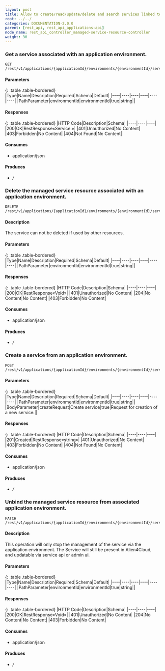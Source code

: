 ```yaml
---
layout: post
title: Allow to create/read/update/delete and search services linked to an application environment.
root: ../../
categories: DOCUMENTATION-2.0.0
parent: [rest_api, rest_api_applications-api]
node_name: rest_api_controller_managed-service-resource-controller
weight: 30
---
```


### Get a service associated with an application environment.
```
GET /rest/v1/applications/{applicationId}/environments/{environmentId}/services
```

#### Parameters

{: .table .table-bordered}
|Type|Name|Description|Required|Schema|Default|
|----|----|----|----|----|----|
|PathParameter|environmentId|environmentId|true|string||


#### Responses

{: .table .table-bordered}
|HTTP Code|Description|Schema|
|----|----|----|
|200|OK|RestResponse«Service.»|
|401|Unauthorized|No Content|
|403|Forbidden|No Content|
|404|Not Found|No Content|


#### Consumes

* application/json

#### Produces

* */*

### Delete the managed service resource associated with an application environment.
```
DELETE /rest/v1/applications/{applicationId}/environments/{environmentId}/services
```

#### Description

The service can not be deleted if used by other resources.

#### Parameters

{: .table .table-bordered}
|Type|Name|Description|Required|Schema|Default|
|----|----|----|----|----|----|
|PathParameter|environmentId|environmentId|true|string||


#### Responses

{: .table .table-bordered}
|HTTP Code|Description|Schema|
|----|----|----|
|200|OK|RestResponse«Void»|
|401|Unauthorized|No Content|
|204|No Content|No Content|
|403|Forbidden|No Content|


#### Consumes

* application/json

#### Produces

* */*

### Create a service from an application environment.
```
POST /rest/v1/applications/{applicationId}/environments/{environmentId}/services
```

#### Parameters

{: .table .table-bordered}
|Type|Name|Description|Required|Schema|Default|
|----|----|----|----|----|----|
|PathParameter|environmentId|environmentId|true|string||
|BodyParameter|createRequest|Create service|true|Request for creation of a new service.||


#### Responses

{: .table .table-bordered}
|HTTP Code|Description|Schema|
|----|----|----|
|201|Created|RestResponse«string»|
|401|Unauthorized|No Content|
|403|Forbidden|No Content|
|404|Not Found|No Content|


#### Consumes

* application/json

#### Produces

* */*

### Unbind the managed service resource from associated application environment.
```
PATCH /rest/v1/applications/{applicationId}/environments/{environmentId}/services
```

#### Description

This operation will only stop the management of the service via the application environment. The Service will still be present in Alien4Cloud, and updatable via service api or admin ui.

#### Parameters

{: .table .table-bordered}
|Type|Name|Description|Required|Schema|Default|
|----|----|----|----|----|----|
|PathParameter|environmentId|environmentId|true|string||


#### Responses

{: .table .table-bordered}
|HTTP Code|Description|Schema|
|----|----|----|
|200|OK|RestResponse«Void»|
|401|Unauthorized|No Content|
|204|No Content|No Content|
|403|Forbidden|No Content|


#### Consumes

* application/json

#### Produces

* */*


